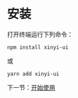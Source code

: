 # 安装

打开终端运行下列命令：

```
npm install xinyi-ui
```

或

```
yarn add xinyi-ui
```

下一节：[开始使用](#/doc/get-started)